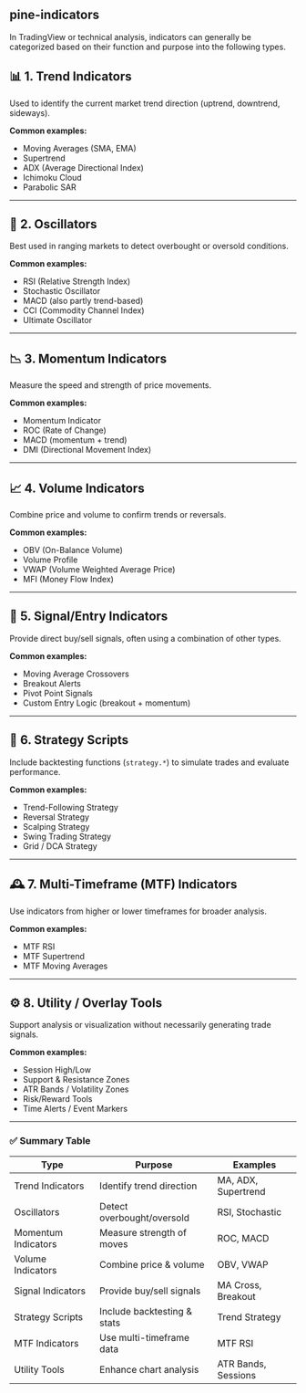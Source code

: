 ## pine-indicators
In TradingView or technical analysis, indicators can generally be categorized based on their function and purpose into the following types. 

## 📊 1. **Trend Indicators**

Used to identify the current market trend direction (uptrend, downtrend, sideways).

**Common examples:**

- Moving Averages (SMA, EMA)
- Supertrend
- ADX (Average Directional Index)
- Ichimoku Cloud
- Parabolic SAR

------

## 🔄 2. **Oscillators**

Best used in ranging markets to detect overbought or oversold conditions.

**Common examples:**

- RSI (Relative Strength Index)
- Stochastic Oscillator
- MACD (also partly trend-based)
- CCI (Commodity Channel Index)
- Ultimate Oscillator

------

## 📉 3. **Momentum Indicators**

Measure the speed and strength of price movements.

**Common examples:**

- Momentum Indicator
- ROC (Rate of Change)
- MACD (momentum + trend)
- DMI (Directional Movement Index)

------

## 📈 4. **Volume Indicators**

Combine price and volume to confirm trends or reversals.

**Common examples:**

- OBV (On-Balance Volume)
- Volume Profile
- VWAP (Volume Weighted Average Price)
- MFI (Money Flow Index)

------

## 🔔 5. **Signal/Entry Indicators**

Provide direct buy/sell signals, often using a combination of other types.

**Common examples:**

- Moving Average Crossovers
- Breakout Alerts
- Pivot Point Signals
- Custom Entry Logic (breakout + momentum)

------

## 🧠 6. **Strategy Scripts**

Include backtesting functions (`strategy.*`) to simulate trades and evaluate performance.

**Common examples:**

- Trend-Following Strategy
- Reversal Strategy
- Scalping Strategy
- Swing Trading Strategy
- Grid / DCA Strategy

------

## 🕰 7. **Multi-Timeframe (MTF) Indicators**

Use indicators from higher or lower timeframes for broader analysis.

**Common examples:**

- MTF RSI
- MTF Supertrend
- MTF Moving Averages

------

## ⚙️ 8. **Utility / Overlay Tools**

Support analysis or visualization without necessarily generating trade signals.

**Common examples:**

- Session High/Low
- Support & Resistance Zones
- ATR Bands / Volatility Zones
- Risk/Reward Tools
- Time Alerts / Event Markers

------

### ✅ Summary Table

| Type                | Purpose                     | Examples            |
| ------------------- | --------------------------- | ------------------- |
| Trend Indicators    | Identify trend direction    | MA, ADX, Supertrend |
| Oscillators         | Detect overbought/oversold  | RSI, Stochastic     |
| Momentum Indicators | Measure strength of moves   | ROC, MACD           |
| Volume Indicators   | Combine price & volume      | OBV, VWAP           |
| Signal Indicators   | Provide buy/sell signals    | MA Cross, Breakout  |
| Strategy Scripts    | Include backtesting & stats | Trend Strategy      |
| MTF Indicators      | Use multi-timeframe data    | MTF RSI             |
| Utility Tools       | Enhance chart analysis      | ATR Bands, Sessions |